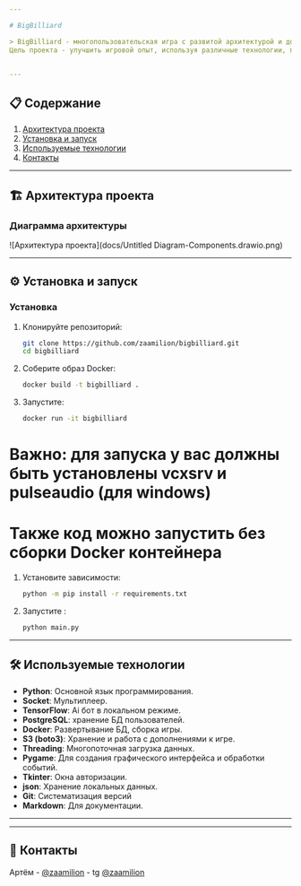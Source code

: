 ```yaml
---

# BigBilliard

> BigBilliard - многопользовательская игра с развитой архитектурой и дополнительными сервисами. 
Цель проекта - улучшить игровой опыт, используя различные технологии, применяемые в реальных условиях.


---
```


## 📋 Содержание
1. [Архитектура проекта](#архитектура-проекта)
2. [Установка и запуск](#установка-и-запуск)
3. [Используемые технологии](#используемые-технологии)
4. [Контакты](#контакты)
---

## 🏗️ Архитектура проекта

### Диаграмма архитектуры
![Архитектура проекта](docs/Untitled Diagram-Components.drawio.png) <!-- Замените на ссылку на вашу диаграмму -->

---

## ⚙️ Установка и запуск

### Установка
1. Клонируйте репозиторий:
   ```bash
   git clone https://github.com/zaamilion/bigbilliard.git
   cd bigbilliard
   ```
2. Соберите образ Docker:
   ```bash
   docker build -t bigbilliard .
   ```
3. Запустите:
   ```bash
   docker run -it bigbilliard 
   ```
# Важно: для запуска у вас должны быть установлены vcxsrv и pulseaudio (для windows)
# Также код можно запустить без сборки Docker контейнера
1. Установите зависимости:
   ```bash
   python -m pip install -r requirements.txt
   ```
2. Запустите :
   ```bash
   python main.py
   ```
---

## 🛠️ Используемые технологии

- **Python**: Основной язык программирования.
- **Socket**: Мультиплеер.
- **TensorFlow**: Ai бот в локальном режиме.
- **PostgreSQL**: хранение БД пользователей.
- **Docker**: Развертывание БД, сборка игры.
- **S3 (boto3)**: Хранение и работа с дополнениями к игре.
- **Threading**: Многопоточная загрузка данных.
- **Pygame**: Для создания графического интерфейса и обработки событий.
- **Tkinter**: Окна авторизации.
- **json**: Хранение локальных данных.
- **Git**: Систематизация версий
- **Markdown**: Для документации.

---

---

## 📧 Контакты

Артём - [@zaamilion](https://github.com/zaamilion) - tg [@zaamilion](https://t.me/zaamilion)



